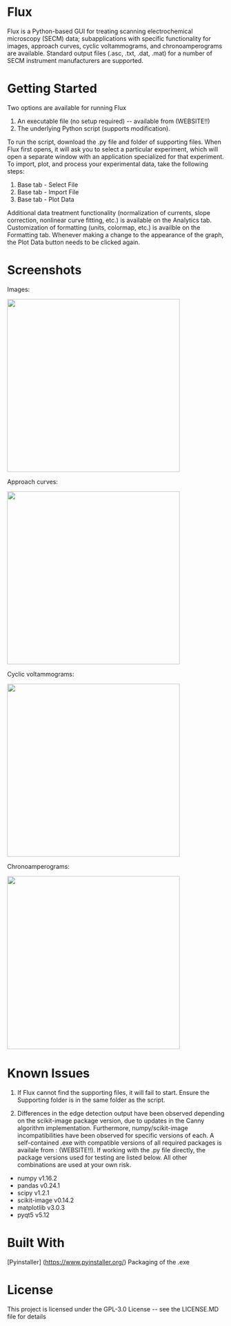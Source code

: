 # Flux
Flux is a Python-based GUI for treating scanning electrochemical microscopy (SECM) data; subapplications with specific functionality for images, approach curves, cyclic voltammograms, and chronoamperograms are available. Standard output files (.asc, .txt, .dat, .mat) for a number of SECM instrument manufacturers are supported.

# Getting Started
Two options are available for running Flux
1) An executable file (no setup required) -- available from (WEBSITE!!)
2) The underlying Python script (supports modification). 

To run the script, download the .py file and folder of supporting files. When Flux first opens, it will ask you to select a particular experiment, which will open a separate window with an application specialized for that experiment. To import, plot, and process your experimental data, take the following steps:
1) Base tab - Select File
2) Base tab - Import File
3) Base tab - Plot Data

Additional data treatment functionality (normalization of currents, slope correction, nonlinear curve fitting, etc.) is available on the Analytics tab. Customization of formatting (units, colormap, etc.) is availble on the Formatting tab. Whenever making a change to the appearance of the graph, the Plot Data button needs to be clicked again.

# Screenshots

Images:

<img src="https://github.com/stepheli/fluxproject/blob/master/screenshots/imageapp.PNG" width="400"> 

Approach curves:

<img src="https://github.com/stepheli/fluxproject/blob/master/screenshots/pacapp.PNG" width="400"> 

Cyclic voltammograms:

<img src="https://github.com/stepheli/fluxproject/blob/master/screenshots/cvapp.PNG" width="400"> 

Chronoamperograms:

<img src="https://github.com/stepheli/fluxproject/blob/master/screenshots/caapp.PNG" width="400">

# Known Issues
1) If Flux cannot find the supporting files, it will fail to start. Ensure the Supporting folder is in the same folder as the script.

2) Differences in the edge detection output have been observed depending on the scikit-image package version, due to updates in the Canny algorithm implementation. Furthermore, numpy/scikit-image incompatibilities have been observed for specific versions of each. A self-contained .exe with compatible versions of all required packages is availale from : (WEBSITE!!). If working with the .py file directly, the package versions used for testing are listed below. All other combinations are used at your own risk.
- numpy v1.16.2
- pandas v0.24.1
- scipy v1.2.1
- scikit-image v0.14.2
- matplotlib v3.0.3
- pyqt5 v5.12

# Built With
[Pyinstaller] (https://www.pyinstaller.org/) Packaging of the .exe

# License
This project is licensed under the GPL-3.0 License -- see the LICENSE.MD file for details
